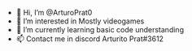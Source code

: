 - 👋 Hi, I’m @ArturoPrat0
- 👀 I’m interested in Mostly videogames
- 🌱 I’m currently learning basic code understanding
- 📫 Contact me in discord  Arturito Prat#3612

<!---
ArturoPrat0/ArturoPrat0 is a ✨ special ✨ repository because its `README.md` (this file) appears on your GitHub profile.
You can click the Preview link to take a look at your changes.
--->
